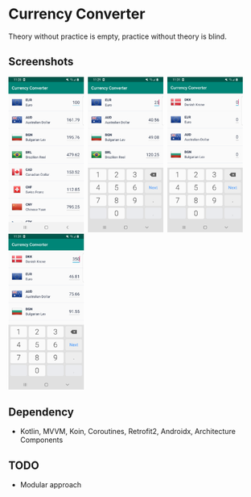# Currency Converter

Theory without practice is empty, practice without theory is blind.

## Screenshots
<img src="screenshots/01.png" width="150">&nbsp;
<img src="screenshots/02.png" width="150">&nbsp;
<img src="screenshots/03.png" width="150">&nbsp;
<img src="screenshots/04.png" width="150">

## Dependency
- Kotlin, MVVM, Koin, Coroutines, Retrofit2, Androidx, Architecture Components

## TODO
- Modular approach